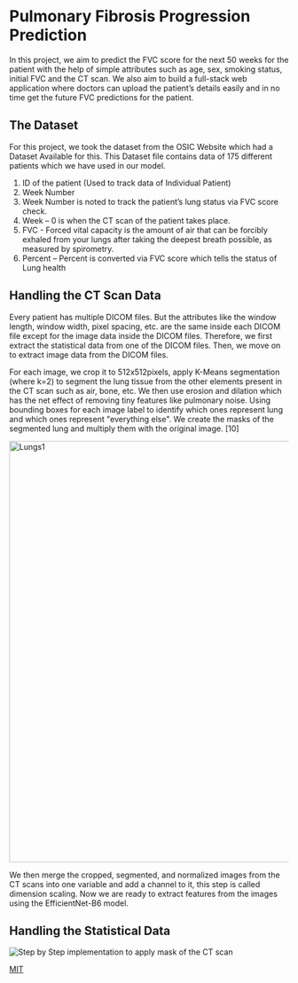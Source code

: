 # Pulmonary Fibrosis Progression Prediction

In this project, we aim to predict the FVC score for the next 50 weeks for the patient with the help of simple attributes such as age, sex, smoking status, initial FVC and the CT scan.
We also aim to build a full-stack web application where doctors can upload the patient’s details easily and in no time get the future FVC predictions for the patient.

## The Dataset

For this project, we took the dataset from the OSIC Website which had a Dataset Available 
for this. This Dataset file contains data of 175 different patients which we have used in our model.
1. ID of the patient (Used to track data of Individual Patient)
2. Week Number
3. Week Number is noted to track the patient’s lung status via FVC score check.
4. Week – 0 is when the CT scan of the patient takes place.
5. FVC - Forced vital capacity is the amount of air that can be forcibly exhaled from 
your lungs after taking the deepest breath possible, as measured by spirometry.
6. Percent – Percent is converted via FVC score which tells the status of Lung health


## Handling the CT Scan Data

Every patient has multiple DICOM files. But the attributes like the window length, window 
width, pixel spacing, etc. are the same inside each DICOM file except for the image data 
inside the DICOM files. Therefore, we first extract the statistical data from one of the DICOM files. Then, we move on to extract image data from the DICOM files.

For each image, we crop it to 512x512pixels, apply K-Means segmentation (where k=2) to segment the lung tissue from the other elements present in the CT scan such as air, bone, etc. We then use erosion and dilation which has the 
net effect of removing tiny features like pulmonary noise. Using bounding boxes for each 
image label to identify which ones represent lung and which ones represent "everything else". 
We create the masks of the segmented lung and multiply them with the original image. [10]

<a data-flickr-embed="true" href="https://www.flickr.com/photos/194878767@N02/51843452954/in/dateposted-public/" title="Lungs1"><img src="https://live.staticflickr.com/65535/51843452954_d97425e96f_c.jpg" width="663" height="760" alt="Lungs1"></a><script async src="//embedr.flickr.com/assets/client-code.js" charset="utf-8"></script>

We then merge the cropped, segmented, and normalized images from the CT scans into one 
variable and add a channel to it, this step is called dimension scaling. Now we are ready to
extract features from the images using the EfficientNet-B6 model. 

## Handling the Statistical Data
![Step by Step implementation to apply mask of the CT scan](https://ibb.co/QX8zS69)



[MIT](https://choosealicense.com/licenses/mit/)
